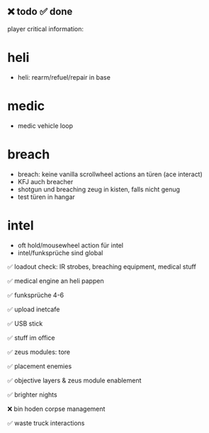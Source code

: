 ❌ todo
✅ done
---


player critical information:

# heli
* heli: rearm/refuel/repair in base

# medic
* medic vehicle loop

# breach
* breach: keine vanilla scrollwheel actions an türen (ace interact)
* KFJ auch breacher
* shotgun und breaching zeug in kisten, falls nicht genug
* test türen in hangar

# intel
* oft hold/mousewheel action für intel
* intel/funksprüche sind global








✅ loadout check: IR strobes, breaching equipment, medical stuff

✅ medical engine an heli pappen

✅ funksprüche 4-6

✅ upload inetcafe

✅ USB stick

✅ stuff im office

✅ zeus modules: tore

✅ placement enemies

✅ objective layers & zeus module enablement

✅ brighter nights

❌ bin hoden corpse management

✅ waste truck interactions